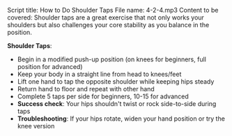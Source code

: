 Script title: How to Do Shoulder Taps
File name: 4-2-4.mp3
Content to be covered:
Shoulder taps are a great exercise that not only works your shoulders but also challenges your core stability as you balance in the position.

**Shoulder Taps**: 
  - Begin in a modified push-up position (on knees for beginners, full position for advanced)
  - Keep your body in a straight line from head to knees/feet
  - Lift one hand to tap the opposite shoulder while keeping hips steady
  - Return hand to floor and repeat with other hand
  - Complete 5 taps per side for beginners, 10-15 for advanced
  - **Success check**: Your hips shouldn't twist or rock side-to-side during taps
  - **Troubleshooting**: If your hips rotate, widen your hand position or try the knee version